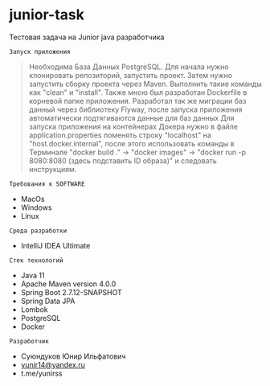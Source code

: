 # junior-task
Тестовая задача на Junior java разработчика

`Запуск приложения`

> Необходима База Данных PostgreSQL. Для начала нужно клонировать репозиторий, запустить проект.
Затем нужно запустить сборку проекта через Maven. Выполнить такие команды как "clean" и "install". Также мною был разработан Dockerfile в корневой папке приложения. Разработал так же миграции баз данный через библиотеку Flyway, после запуска приложения автоматически подтягиваются данные для баз данных
Для запуска приложения на контейнерах Докера нужно в файле application.properties поменять строку "localhost" на "host.docker.internal", после этого использовать команды в Терминале "docker build ." -> "docker images" -> "docker run -p 8080:8080 (здесь подставить ID образа)" 
и следовать инструкциям. 

`Требования к SOFTWARE`
- MacOs
- Windows
- Linux

`Среда разработки`
- IntelliJ IDEA Ultimate

`Стек технологий`
- Java 11
- Apache Maven version 4.0.0
- Spring Boot 2.7.12-SNAPSHOT
- Spring Data JPA
- Lombok
- PostgreSQL
- Docker

`Разработчик`
- Суюндуков Юнир Ильфатович
- yunir14@yandex.ru
- t.me/yunirss
